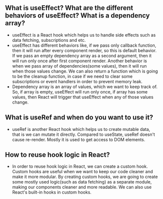 ## What is useEffect? What are the different behaviors of useEffect? What is a dependency array?

- useEffect is a React hook which helps us to handle side effects such as data fetching, subscriptions and etc. 
- useEffect has different behaviors like, if we pass only callback function, then it will run after every component render, so this is default behavior. If we pass an empty dependency array as a second argument, then it will run only once after first component render. Another behavior is when we pass array of dependencies(some values), then it will run when those values change. We can also return a function which is going to be the cleanup function, in case if we need to clear some subscriptions or event handlers in order to prevent memory leak. 
- Dependency array is an array of values, which we want to keep track of. So, if array is empty, useEffect will run only once, if array has some values, then React will trigger that useEffect when any of those values change.

## What is useRef and when do you want to use it?

- useRef is another React hook which helps us to create mutable data, that is we can mutate it directly. Compared to useState, useRef doesn't cause re-render. Mostly it is used to get access to DOM elements. 


## How to reuse hook logic in React?

- In order to reuse hook logic in React, we can create a custom hook. Custom hooks are useful when we want to keep our code cleaner and make it more modular. By creating custom hooks, we are going to create some mostly used logic(such as data fetching) as a separate module, making our components cleaner and more readable. We can also use React's built-in hooks in custom hooks.